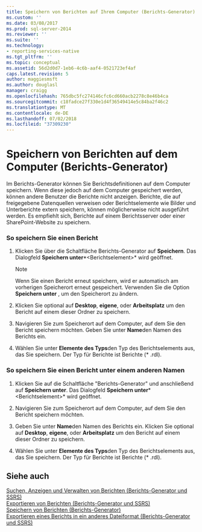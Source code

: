 ```yaml
---
title: Speichern von Berichten auf Ihrem Computer (Berichts-Generator) | Microsoft-Dokumentation
ms.custom: ''
ms.date: 03/08/2017
ms.prod: sql-server-2014
ms.reviewer: ''
ms.suite: ''
ms.technology:
- reporting-services-native
ms.tgt_pltfrm: ''
ms.topic: conceptual
ms.assetid: 56d2d0d7-1eb6-4c6b-aaf4-0521723ef4af
caps.latest.revision: 5
author: maggiesmsft
ms.author: douglasl
manager: craigg
ms.openlocfilehash: 765dbc5fc274146cfc6cd660acb2278c8e46b4ca
ms.sourcegitcommit: c18fadce27f330e1d4f36549414e5c84ba2f46c2
ms.translationtype: MT
ms.contentlocale: de-DE
ms.lasthandoff: 07/02/2018
ms.locfileid: "37309230"
---
```

# <a name="save-reports-to-your-computer-report-builder"></a>Speichern von Berichten auf dem Computer (Berichts-Generator)
  Im Berichts-Generator können Sie Berichtsdefinitionen auf dem Computer speichern. Wenn diese jedoch auf dem Computer gespeichert werden, können andere Benutzer die Berichte nicht anzeigen. Berichte, die auf freigegebene Datenquellen verweisen oder Berichtselemente wie Bilder und Unterberichte extern speichern, können möglicherweise nicht ausgeführt werden. Es empfiehlt sich, Berichte auf einem Berichtsserver oder einer SharePoint-Website zu speichern.  
  
### <a name="to-save-a-report"></a>So speichern Sie einen Bericht  
  
1.  Klicken Sie über die Schaltfläche Berichts-Generator auf **Speichern**. Das Dialogfeld **Speichern unter***\<Berichtselement>* wird geöffnet.  
  
    > [!NOTE]  
    >  Wenn Sie einen Bericht erneut speichern, wird er automatisch am vorherigen Speicherort erneut gespeichert. Verwenden Sie die Option **Speichern unter** , um den Speicherort zu ändern.  
  
2.  Klicken Sie optional auf **Desktop**, **eigene**, oder **Arbeitsplatz** um den Bericht auf einem dieser Ordner zu speichern.  
  
3.  Navigieren Sie zum Speicherort auf dem Computer, auf dem Sie den Bericht speichern möchten. Geben Sie unter **Name**den Namen des Berichts ein.  
  
4.  Wählen Sie unter **Elemente des Typs**den Typ des Berichtselements aus, das Sie speichern. Der Typ für Berichte ist Berichte (* .rdl).  
  
### <a name="to-save-a-report-as-a-different-name"></a>So speichern Sie einen Bericht unter einem anderen Namen  
  
1.  Klicken Sie auf die Schaltfläche "Berichts-Generator" und anschließend auf **Speichern unter**. Das Dialogfeld **Speichern unter***\<Berichtselement>* wird geöffnet.  
  
2.  Navigieren Sie zum Speicherort auf dem Computer, auf dem Sie den Bericht speichern möchten.  
  
3.  Geben Sie unter **Name**den Namen des Berichts ein. Klicken Sie optional auf **Desktop**, **eigene**, oder **Arbeitsplatz** um den Bericht auf einem dieser Ordner zu speichern.  
  
4.  Wählen Sie unter **Elemente des Typs**den Typ des Berichtselements aus, das Sie speichern. Der Typ für Berichte ist Berichte (* .rdl).  
  
## <a name="see-also"></a>Siehe auch  
 [Suchen, Anzeigen und Verwalten von Berichten (Berichts-Generator und SSRS)](report-builder/finding-viewing-and-managing-reports-report-builder-and-ssrs.md)   
 [Exportieren von Berichten &#40;Berichts-Generator und SSRS&#41;](report-builder/export-reports-report-builder-and-ssrs.md)   
 [Speichern von Berichten &#40;Berichts-Generator&#41;](report-builder/saving-reports-report-builder.md)   
 [Exportieren eines Berichts in ein anderes Dateiformat (Berichts-Generator und SSRS)](../../2014/reporting-services/export-a-report-as-another-file-type-report-builder-and-ssrs.md)  
  
  
